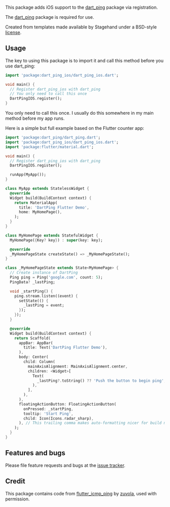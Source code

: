 This package adds iOS support to the [dart_ping](https://pub.dev/packages/dart_ping) package via registration.

The [dart_ping](https://pub.dev/packages/dart_ping) package is required for use.

Created from templates made available by Stagehand under a BSD-style
[license](https://github.com/dart-lang/stagehand/blob/master/LICENSE).

## Usage

The key to using this package is to import it and call this method before you use dart_ping:

```dart
import 'package:dart_ping_ios/dart_ping_ios.dart';

void main() {
  // Register dart_ping_ios with dart_ping
  // You only need to call this once
  DartPingIOS.register();
}

```

You only need to call this once. I usually do this somewhere in my main method before my app runs.

Here is a simple but full example based on the Flutter counter app:

```dart
import 'package:dart_ping/dart_ping.dart';
import 'package:dart_ping_ios/dart_ping_ios.dart';
import 'package:flutter/material.dart';

void main() {
  // Register dart_ping_ios with dart_ping
  DartPingIOS.register();

  runApp(MyApp());
}

class MyApp extends StatelessWidget {
  @override
  Widget build(BuildContext context) {
    return MaterialApp(
      title: 'DartPing Flutter Demo',
      home: MyHomePage(),
    );
  }
}

class MyHomePage extends StatefulWidget {
  MyHomePage({Key? key}) : super(key: key);

  @override
  _MyHomePageState createState() => _MyHomePageState();
}

class _MyHomePageState extends State<MyHomePage> {
  // Create instance of DartPing
  Ping ping = Ping('google.com', count: 5);
  PingData? _lastPing;

  void _startPing() {
    ping.stream.listen((event) {
      setState(() {
        _lastPing = event;
      });
    });
  }

  @override
  Widget build(BuildContext context) {
    return Scaffold(
      appBar: AppBar(
        title: Text('DartPing Flutter Demo'),
      ),
      body: Center(
        child: Column(
          mainAxisAlignment: MainAxisAlignment.center,
          children: <Widget>[
            Text(
              _lastPing?.toString() ?? 'Push the button to begin ping',
            ),
          ],
        ),
      ),
      floatingActionButton: FloatingActionButton(
        onPressed: _startPing,
        tooltip: 'Start Ping',
        child: Icon(Icons.radar_sharp),
      ), // This trailing comma makes auto-formatting nicer for build methods.
    );
  }
}

```

## Features and bugs

Please file feature requests and bugs at the [issue tracker][tracker].

[tracker]: https://github.com/point-source/dart_ping/issues

## Credit

This package contains code from [flutter_icmp_ping](https://pub.dev/packages/flutter_icmp_ping) by [zuvola](zuvola.com), used with permission.

